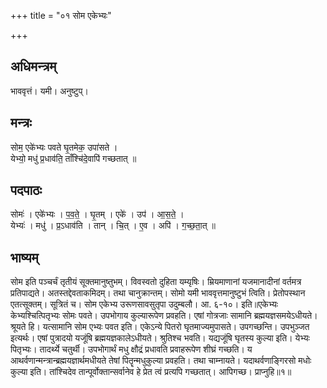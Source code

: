 +++
title = "०१ सोम एकेभ्यः"

+++
## अधिमन्त्रम्
भाववृत्तं। यमी। अनुष्टुप्।

## मन्त्रः
सोम॒ एके॑भ्यः पवते घृ॒तमेक॒ उपा॑सते ।  
येभ्यो॒ मधु॑ प्र॒धाव॑ति॒ ताँश्चि॑दे॒वापि॑ गच्छतात् ॥

## पदपाठः
सोमः॑ । एके॑भ्यः । प॒व॒ते॒ । घृ॒तम् । एके॑ । उप॑ । आ॒स॒ते॒ ।  
येभ्यः॑ । मधु॑ । प्र॒ऽधाव॑ति । तान् । चि॒त् । ए॒व । अपि॑ । ग॒च्छ॒ता॒त् ॥

## भाष्यम्
सोम इति पञ्चर्चं तृतीयं सूक्तमानुष्तुभम्। विवस्वतो दुहिता यम्यृषिः। म्रियमाणानां यजमानादीनां वर्तमत्र प्रतिपाद्यते। अतस्तद्देवताकमिदम्। तथा चानुक्रान्तम्। सोमो यमी भाववृत्तमानुष्टुभं त्विति। प्रेतोपस्थान एतत्सूक्तम्। सूत्रितं च। सोम एकेभ्य उरूणसावसुतृपा उदुम्बलौ। आ. ६-१०। इति॥एकेभ्यः केभ्यश्चित्पितृभ्यः सोमः पवते। उपभोगाय कुल्यारूपेण प्रवहति। एषां गोत्रजाः सामानि ब्रह्मयज्ञसमयेऽधीयते। श्रूयते हि। यत्सामानि सोम एभ्यः पवत इति। एकेऽन्ये पितरो घृतमाज्यमुपासते। उपगच्छन्ति। उपभुञ्जत इत्यर्थः। एषां पुत्रादयो यजूंषि ब्रह्मयज्ञकालेऽधीयते। श्रुतिश्च भवति। यद्यजूंषि घृतस्य कुल्या इति। येभ्यः पितृभ्यः। तादर्थ्ये चतुर्थी। उपभोगार्थं मधु क्षौद्रं प्रधावति प्रवाहरूपेण शीघ्रं गच्छति। य आथर्वणान्मन्त्रान्ब्रह्मयज्ञार्थमधीयते तेषां पितॄन्मधुकुल्या प्रवहति। तथा चाम्नायते। यदाथर्वणाङ्गिरसो मधोः कुल्या इति। तांश्चिदेव तान्पूर्वोक्तान्सर्वानेव हे प्रेत त्वं प्रत्यपि गच्छतात्। आपिगच्छ। प्राप्नुहि॥१॥